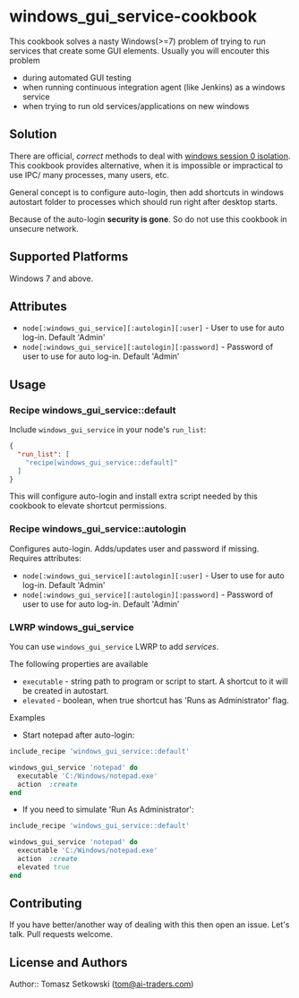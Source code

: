 # windows_gui_service-cookbook

This cookbook solves a nasty Windows(>=7) problem of trying to run services that create some GUI elements. Usually you will encouter this problem
 * during automated GUI testing
 * when running continuous integration agent (like Jenkins) as a windows service
 * when trying to run old services/applications on new windows

## Solution

There are official, *correct* methods to deal with [windows session 0 isolation](https://msdn.microsoft.com/en-us/library/windows/hardware/dn653293%28v=vs.85%29.aspx). This cookbook provides alternative, when it is impossible or impractical to use IPC/ many processes, many users, etc.

General concept is to configure auto-login, then add shortcuts in windows autostart folder to processes which should run right after desktop starts.

Because of the auto-login **security is gone**. So do not use this cookbook in unsecure network.

## Supported Platforms

Windows 7 and above.

## Attributes

 * `node[:windows_gui_service][:autologin][:user]` - User to use for auto log-in. Default 'Admin'
 * `node[:windows_gui_service][:autologin][:password]` - Password of user to use for auto log-in. Default 'Admin'

## Usage

### Recipe windows_gui_service::default

Include `windows_gui_service` in your node's `run_list`:

```json
{
  "run_list": [
    "recipe[windows_gui_service::default]"
  ]
}
```
This will configure auto-login and install extra script needed by this cookbook to elevate shortcut permissions.

### Recipe windows_gui_service::autologin

Configures auto-login. Adds/updates user and password if missing. 
Requires attributes:
 * `node[:windows_gui_service][:autologin][:user]` - User to use for auto log-in. Default 'Admin'
 * `node[:windows_gui_service][:autologin][:password]` - Password of user to use for auto log-in. Default 'Admin'

### LWRP windows_gui_service

You can use `windows_gui_service` LWRP to add *services*.

The following properties are available
 * `executable` - string path to program or script to start. A shortcut to it will be created in autostart.
 * `elevated` - boolean, when true shortcut has 'Runs as Administrator' flag.

Examples

 * Start notepad after auto-login:

```ruby
include_recipe 'windows_gui_service::default'

windows_gui_service 'notepad' do
  executable 'C:/Windows/notepad.exe'
  action  :create
end
```

 * If you need to simulate 'Run As Administrator':

```ruby
include_recipe 'windows_gui_service::default'

windows_gui_service 'notepad' do
  executable 'C:/Windows/notepad.exe'
  action  :create
  elevated true
end
```

## Contributing

If you have better/another way of dealing with this then open an issue. Let's talk.
Pull requests welcome.

## License and Authors

Author:: Tomasz Setkowski (<tom@ai-traders.com>)
